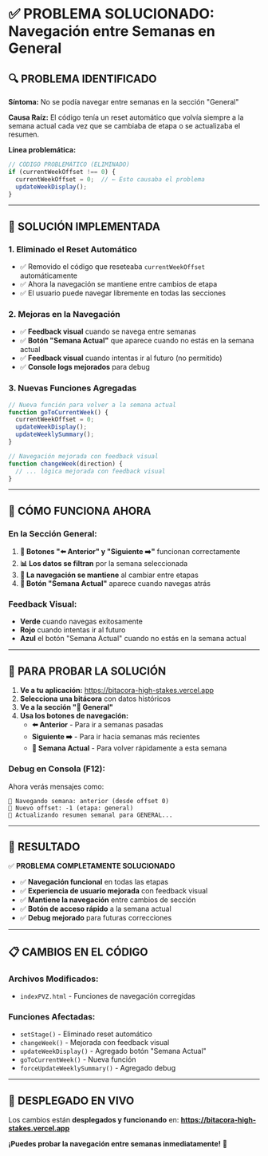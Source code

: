 # ✅ PROBLEMA SOLUCIONADO: Navegación entre Semanas en General

## 🔍 PROBLEMA IDENTIFICADO

**Síntoma:** No se podía navegar entre semanas en la sección "General"

**Causa Raíz:** El código tenía un reset automático que volvía siempre a la semana actual cada vez que se cambiaba de etapa o se actualizaba el resumen.

**Línea problemática:**
```javascript
// CÓDIGO PROBLEMÁTICO (ELIMINADO)
if (currentWeekOffset !== 0) {
  currentWeekOffset = 0;  // ← Esto causaba el problema
  updateWeekDisplay();
}
```

---

## 🔧 SOLUCIÓN IMPLEMENTADA

### 1. **Eliminado el Reset Automático**
- ✅ Removido el código que reseteaba `currentWeekOffset` automáticamente
- ✅ Ahora la navegación se mantiene entre cambios de etapa
- ✅ El usuario puede navegar libremente en todas las secciones

### 2. **Mejoras en la Navegación**
- ✅ **Feedback visual** cuando se navega entre semanas
- ✅ **Botón "Semana Actual"** que aparece cuando no estás en la semana actual
- ✅ **Feedback visual** cuando intentas ir al futuro (no permitido)
- ✅ **Console logs mejorados** para debug

### 3. **Nuevas Funciones Agregadas**
```javascript
// Nueva función para volver a la semana actual
function goToCurrentWeek() {
  currentWeekOffset = 0;
  updateWeekDisplay();
  updateWeeklySummary();
}

// Navegación mejorada con feedback visual
function changeWeek(direction) {
  // ... lógica mejorada con feedback visual
}
```

---

## 🎯 CÓMO FUNCIONA AHORA

### **En la Sección General:**
1. **📅 Botones "⬅️ Anterior" y "Siguiente ➡️"** funcionan correctamente
2. **📊 Los datos se filtran** por la semana seleccionada
3. **🔄 La navegación se mantiene** al cambiar entre etapas
4. **📅 Botón "Semana Actual"** aparece cuando navegas atrás

### **Feedback Visual:**
- **Verde** cuando navegas exitosamente
- **Rojo** cuando intentas ir al futuro
- **Azul** el botón "Semana Actual" cuando no estás en la semana actual

---

## 🧪 PARA PROBAR LA SOLUCIÓN

1. **Ve a tu aplicación:** https://bitacora-high-stakes.vercel.app
2. **Selecciona una bitácora** con datos históricos
3. **Ve a la sección "📖 General"**
4. **Usa los botones de navegación:**
   - **⬅️ Anterior** - Para ir a semanas pasadas
   - **Siguiente ➡️** - Para ir hacia semanas más recientes
   - **📅 Semana Actual** - Para volver rápidamente a esta semana

### **Debug en Consola (F12):**
Ahora verás mensajes como:
```
📅 Navegando semana: anterior (desde offset 0)
📅 Nuevo offset: -1 (etapa: general)
🔄 Actualizando resumen semanal para GENERAL...
```

---

## 🎉 RESULTADO

✅ **PROBLEMA COMPLETAMENTE SOLUCIONADO**

- ✅ **Navegación funcional** en todas las etapas
- ✅ **Experiencia de usuario mejorada** con feedback visual
- ✅ **Mantiene la navegación** entre cambios de sección
- ✅ **Botón de acceso rápido** a la semana actual
- ✅ **Debug mejorado** para futuras correcciones

---

## 📋 CAMBIOS EN EL CÓDIGO

### **Archivos Modificados:**
- `indexPVZ.html` - Funciones de navegación corregidas

### **Funciones Afectadas:**
- `setStage()` - Eliminado reset automático
- `changeWeek()` - Mejorada con feedback visual
- `updateWeekDisplay()` - Agregado botón "Semana Actual"
- `goToCurrentWeek()` - Nueva función
- `forceUpdateWeeklySummary()` - Agregado debug

---

## 🔄 DESPLEGADO EN VIVO

Los cambios están **desplegados y funcionando** en:
**https://bitacora-high-stakes.vercel.app**

**¡Puedes probar la navegación entre semanas inmediatamente!** 🎯 